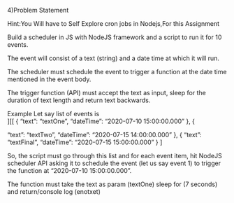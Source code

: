 4)Problem Statement

Hint:You Will have to Self Explore cron jobs in Nodejs,For this Assignment


Build a scheduler in JS with NodeJS framework and a script to run it for 10 events.


The event will consist of a text (string) and a date time at which it will run.


The scheduler must schedule the event to trigger a function at the date time mentioned in the event body.


The trigger function (API) must accept the text as input, sleep for the duration of text length and return text backwards.


Example
Let say list of events is\
][[
            	{
                            	“text”: “textOne”,
                            	“dateTime”: “2020-07-10 15:00:00.000”
},
{

“text”: “textTwo”,
                            	“dateTime”: “2020-07-15 14:00:00.000”
},
{
                            	“text”: “textFinal”,
                            	“dateTime”: “2020-07-15 15:00:00.000”
}
]
 


So, the script must go through this list and for each event item, hit NodeJS scheduler API asking it to schedule the event (let us say event 1) to trigger the function at “2020-07-10 15:00:00.000”. 

The function must take the text as param (textOne) sleep for (7 seconds) and return/console log (enotxet)
